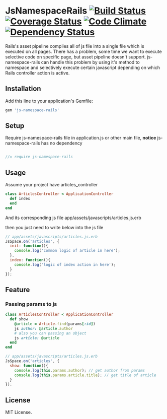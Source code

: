 # JsNamespaceRails [![Build Status](https://travis-ci.org/falm/js-namespace-rails.svg?branch=master)](https://travis-ci.org/falm/js-namespace-rails) [![Coverage Status](https://coveralls.io/repos/github/falm/js-namespace-rails/badge.svg?branch=master)](https://coveralls.io/github/falm/js-namespace-rails?branch=master) [![Code Climate](https://codeclimate.com/github/falm/js-namespace-rails/badges/gpa.svg)](https://codeclimate.com/github/falm/js-namespace-rails) [![Dependency Status](https://gemnasium.com/badges/github.com/falm/js-namespace-rails.svg)](https://gemnasium.com/github.com/falm/js-namespace-rails)


Rails's asset pipeline compiles all of js file into a single file which is executed on all pages.
There has a problem, some time we want to execute selective code on specific page, but asset pipeline doesn't support.
js-namespace-rails can handle this problem by using it's method to namespace and selectively execute certain javascript depending on which Rails controller action is active.

## Installation

Add this line to your application's Gemfile:

```ruby
gem 'js-namespace-rails'
```

## Setup

Require js-namespace-rails file in application.js or other main file,
**notice** js-namespace-rails has no dependency

``` js

//= require js-namespace-rails

```


## Usage
Assume your project have articles_controller
``` ruby
class ArticlesController < ApplicationController
  def index
  end
end
```
And its corresponding js file app/assets/javascripts/articles.js.erb

then you just need to write below into the js file
``` js
// app/assets/javascripts/articles.js.erb
JsSpace.on('articles', {
  init: function(){
  	console.log('common logic of article in here');
  },
  index: function(){
  	console.log('logic of index action in here');
  }
});
```

## Feature
### Passing params to js
```ruby
class ArticlesController < ApplicationController
  def show
    @article = Article.find(params[:id])
    js author: @article.author
    # also you can passing an object
    js article: @article
  end
end
```

```js
// app/assets/javascripts/articles.js.erb
JsSpace.on('articles', {
  show: function(){
    console.log(this.params.author); // get author from params
    console.log(this.params.article.title); // get title of article
  }
});
```
## License
MIT License.
